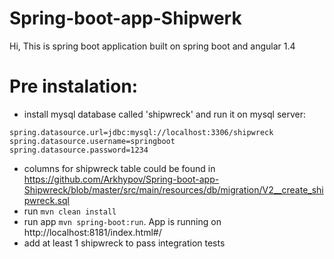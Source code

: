 # Spring-boot-app-Shipwerk
Hi, This is spring boot application built on spring boot and angular 1.4

# Pre instalation:
* install mysql database called 'shipwreck' and run it on mysql server:
```
spring.datasource.url=jdbc:mysql://localhost:3306/shipwreck
spring.datasource.username=springboot
spring.datasource.password=1234
```
* columns for shipwreck table could be found in https://github.com/Arkhypov/Spring-boot-app-Shipwreck/blob/master/src/main/resources/db/migration/V2__create_shipwreck.sql
* run `mvn clean install`
* run app `mvn spring-boot:run`. App is running on http://localhost:8181/index.html#/
* add at least 1 shipwreck to pass integration tests
